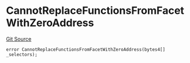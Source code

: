 # CannotReplaceFunctionsFromFacetWithZeroAddress
[Git Source](https://github.com/thrackle-io/tron/blob/162302962dc6acd8eb4a5fadda6be1dbd5a16028/src/protocol/economic/ruleProcessor/RuleProcessorDiamondLib.sol)


```solidity
error CannotReplaceFunctionsFromFacetWithZeroAddress(bytes4[] _selectors);
```

